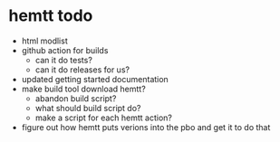 # hemtt todo
- html modlist
- github action for builds
  - can it do tests?
  - can it do releases for us?
- updated getting started documentation
- make build tool download hemtt?
  - abandon build script?
  - what should build script do?
  - make a script for each hemtt action?
- figure out how hemtt puts verions into the pbo and get it to do that
